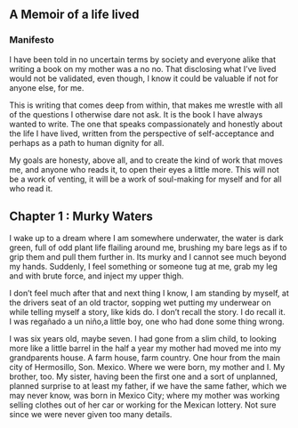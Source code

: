 ## A Memoir of a life lived

### Manifesto

I have been told in no uncertain terms by society and everyone alike that writing a book on my mother was a no no. That disclosing what I’ve lived would not be validated, even though, I know it could be valuable if not for anyone else, for me.

This is writing that comes deep from within, that makes me wrestle with all of the questions I otherwise dare not ask. It is the book I have always wanted to write. The one that speaks compassionately and honestly about the life I have lived, written from the perspective of self-acceptance and perhaps as a path to human dignity for all. 

My goals are honesty, above all, and to create the kind of work that moves me, and anyone who reads it, to open their eyes a little more. This will not be a work of venting, it will be a work of soul-making for myself and for all who read it.


## Chapter 1 : Murky Waters

I wake up to a dream where I am somewhere underwater, the water is dark green, full of odd plant life flailing around me, brushing my bare legs as if to grip them and pull them further in. Its murky and I cannot see much beyond my hands. Suddenly, I feel something or someone tug at me, grab my leg and with brute force, and inject my upper thigh. 

I don’t feel much after that and next thing I know, I am standing by myself, at the drivers seat of an old tractor, sopping wet putting my underwear on while telling myself a story, like kids do. I don’t recall the story. I do recall it. I was regañado a un niño,a little boy, one who had done some thing wrong. 

I was six years old, maybe seven. I had gone from a slim child, to looking more like a little barrel in the half a year my mother had moved me into my grandparents house. A farm house, farm country. One hour from the main city of Hermosillo, Son. Mexico. Where we were born, my mother and I. My brother, too. My sister, having been the first one and a sort of unplanned, planned surprise to at least my father, if we have the same father, which we may never know, was born in Mexico City; where my mother was working selling clothes out of her car or working for the Mexican lottery. Not sure since we were never given too many details.  

 















